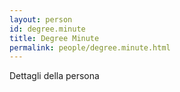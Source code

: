 ```yaml
---
layout: person
id: degree.minute
title: Degree Minute
permalink: people/degree.minute.html
---
```


Dettagli della persona